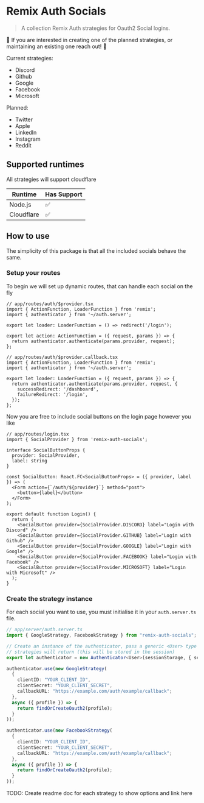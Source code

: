 # Remix Auth Socials

> A collection Remix Auth strategies for Oauth2 Social logins.

👷 If you are interested in creating one of the planned strategies, or maintaining an existing one reach out! 👷

Current strategies:

-   Discord
-   Github
-   Google
-   Facebook
-   Microsoft
  
Planned:

-   Twitter
-   Apple
-   LinkedIn
-   Instagram
-   Reddit

## Supported runtimes

All strategies will support cloudflare

| Runtime    | Has Support |
| ---------- | ----------- |
| Node.js    | ✅          |
| Cloudflare | ✅          |

## How to use

The simplicity of this package is that all the included socials behave the same.

### Setup your routes

To begin we will set up dynamic routes, that can handle each social on the fly

```tsx
// app/routes/auth/$provider.tsx
import { ActionFunction, LoaderFunction } from 'remix';
import { authenticator } from '~/auth.server';

export let loader: LoaderFunction = () => redirect('/login');

export let action: ActionFunction = ({ request, params }) => {
  return authenticator.authenticate(params.provider, request);
};
```

```tsx
// app/routes/auth/$provider.callback.tsx
import { ActionFunction, LoaderFunction } from 'remix';
import { authenticator } from '~/auth.server';

export let loader: LoaderFunction = ({ request, params }) => {
  return authenticator.authenticate(params.provider, request, {
    successRedirect: '/dashboard',
    failureRedirect: '/login',
  });
};
```

Now you are free to include social buttons on the login page however you like

```tsx
// app/routes/login.tsx
import { SocialProvider } from 'remix-auth-socials';

interface SocialButtonProps {
  provider: SocialProvider,
  label: string
}

const SocialButton: React.FC<SocialButtonProps> = ({ provider, label }) => (
  <Form action={`/auth/${provider}`} method="post">
    <button>{label}</button>
  </Form>
);

export default function Login() {
  return (
    <SocialButton provider={SocialProvider.DISCORD} label="Login with Discord" />
    <SocialButton provider={SocialProvider.GITHUB} label="Login with Github" />
    <SocialButton provider={SocialProvider.GOOGLE} label="Login with Google" />
    <SocialButton provider={SocialProvider.FACEBOOK} label="Login with Facebook" />
    <SocialButton provider={SocialProvider.MICROSOFT} label="Login with Microsoft" />
  );
}
```
### Create the strategy instance
For each social you want to use, you must initialise it in your `auth.server.ts` file.

```ts
// app/server/auth.server.ts
import { GoogleStrategy, FacebookStrategy } from "remix-auth-socials";

// Create an instance of the authenticator, pass a generic <User> type which the
// strategies will return (this will be stored in the session)
export let authenticator = new Authenticator<User>(sessionStorage, { sessionErrorKey });

authenticator.use(new GoogleStrategy(
  {
    clientID: "YOUR_CLIENT_ID",
    clientSecret: "YOUR_CLIENT_SECRET",
    callbackURL: "https://example.com/auth/example/callback";
  },
  async ({ profile }) => {
    return findOrCreateOauth2(profile);
  }
));

authenticator.use(new FacebookStrategy(
  {
    clientID: "YOUR_CLIENT_ID",
    clientSecret: "YOUR_CLIENT_SECRET",
    callbackURL: "https://example.com/auth/example/callback";
  },
  async ({ profile }) => {
    return findOrCreateOauth2(profile);
  }
));
```

TODO: Create readme doc for each strategy to show options and link here